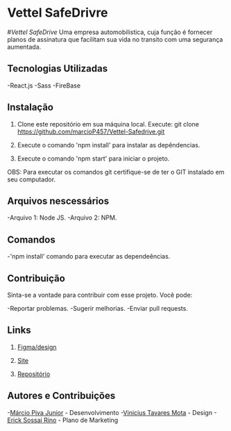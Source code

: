 # Vettel SafeDrivre
#*Vettel SafeDrive*
Uma empresa automobilistica, cuja função é fornecer planos de assinatura que facilitam sua vida no transito com uma segurança aumentada.


## Tecnologias Utilizadas
-React.js
-Sass
-FireBase

## Instalação

1. Clone este repositório em sua máquina local. Execute: git clone
https://github.com/marcioP457/Vettel-Safedrive.git

2. Execute o comando 'npm install' para instalar as depêndencias.

3. Execute o comando 'npm start' para iniciar o projeto.

OBS: Para executar os comandos git certifique-se de ter o GIT instalado em seu computador.

## Arquivos nescessários
-Arquivo 1: Node JS.
-Arquivo 2: NPM.

## Comandos
-'npm install' comando para executar as dependeências.

## Contribuição

Sinta-se a vontade para contribuir com esse projeto. Você pode:

-Reportar problemas.
-Sugerir melhorias.
-Enviar pull requests.

## Links

1. [Figma/design](https://www.figma.com/file/Are3mC1nDYK7hJKiWxOPbE/Untitled?type=design&node-id=0-1&t+B0E2gbKP6zW8FUps-0)

2. [Site](https://vettel-refazendo-para-react.vercel.app/)

3. [Repositório](https://github.com/marcioP457/Vettel-SafedDrive)

## Autores e Contribuições
-[Márcio Piva Junior](https://github.com/marcioP457) - Desenvolvimento
-[Vinicius Tavares Mota](https://github.com/viniciustmota) - Design
-[Erick Sossai Rino](https://github.com/ErickRino) - Plano de Marketing